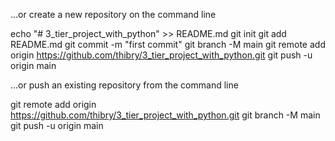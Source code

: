 …or create a new repository on the command line

echo "# 3_tier_project_with_python" >> README.md
git init
git add README.md
git commit -m "first commit"
git branch -M main
git remote add origin https://github.com/thibry/3_tier_project_with_python.git
git push -u origin main

…or push an existing repository from the command line

git remote add origin https://github.com/thibry/3_tier_project_with_python.git
git branch -M main
git push -u origin main




